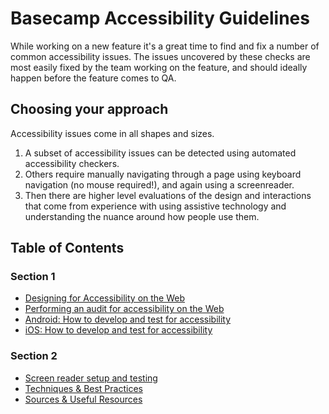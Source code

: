# Basecamp Accessibility Guidelines

While working on a new feature it's a great time to find and fix a number of common accessibility issues. The issues uncovered by these checks are most easily fixed by the team working on the feature, and should ideally happen before the feature comes to QA.

## Choosing your approach

Accessibility issues come in all shapes and sizes.

1. A subset of accessibility issues can be detected using automated accessibility checkers.
2. Others require manually navigating through a page using keyboard navigation (no mouse required!), and again using a screenreader.
3. Then there are higher level evaluations of the design and interactions that come from experience with using assistive technology and understanding the nuance around how people use them.

## Table of Contents

### Section 1

- [Designing for Accessibility on the Web](Section-1/Designing-for-Accessibility-on-the-Web.md)
- [Performing an audit for accessibility on the Web](Section-1/Autiditing-Accessibility-On-The-Web.md)
- [Android: How to develop and test for accessibility](Section-1/Android:-How-to-develop-and-test-for-accessibility.md)
- [iOS: How to develop and test for accessibility](Section-1/iOS:-How-to-develop-and-test-for-accessibility.md)

### Section 2

- [Screen reader setup and testing](Section-2/Screen-reader-setup-and-testing.md)
- [Techniques & Best Practices](Section-2/Techniques-and-Best-Practices.md)
- [Sources & Useful Resources](Section-2/Sources-&-Resources.md)
